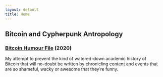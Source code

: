 ```yaml
---
layout: default
title: Home
---
```


## Bitcoin and Cypherpunk Antropology

### [Bitcoin Humour File](https://makgill.github.io/deryk/bitcoin/humour) (2020)

My attempt to prevent the kind of watered-down academic history of Bitcoin that will no-doubt be written by chronicling content and events that are so shameful, wacky or awesome that they’re funny.


